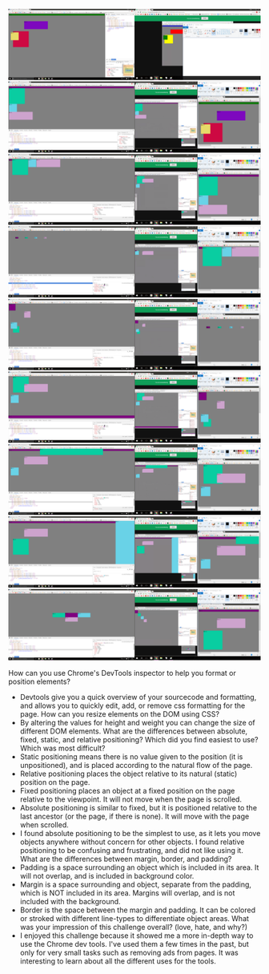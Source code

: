 ![3.4 Challenge 1](./imgs/ch1.png)
![3.4 Challenge 2](./imgs/ch2.png)
![3.4 Challenge 3](./imgs/ch3.png)
![3.4 Challenge 4](./imgs/ch4.png)
![3.4 Challenge 5](./imgs/ch5.png)
![3.4 Challenge 6](./imgs/ch6.png)
![3.4 Challenge 7](./imgs/ch7.png)
![3.4 Challenge 8](./imgs/ch8.png)
![3.4 Challenge 9](./imgs/ch9.png)

How can you use Chrome's DevTools inspector to help you format or position elements?
  - Devtools give you a quick overview of your sourcecode and formatting, and allows you to quickly edit, add, or remove css formatting for the page.
How can you resize elements on the DOM using CSS?
  - By altering the values for height and weight you can change the size of different DOM elements.
What are the differences between absolute, fixed, static, and relative positioning? Which did you find easiest to use? Which was most difficult?
  - Static positioning means there is no value given to the position (it is unpositioned), and is placed according to the natural flow of the page.
  - Relative positioning places the object relative to its natural (static) position on the page.
  - Fixed positioning places an object at a fixed position on the page relative to the viewpoint. It will not move when the page is scrolled.
  - Absolute positioning is similar to fixed, but it is positioned relative to the last ancestor (or the page, if there is none). It will move with the page when scrolled.
  - I found absolute positioning to be the simplest to use, as it lets you move objects anywhere without concern for other objects. I found relative positioning to be confusing and frustrating, and did not like using it.
What are the differences between margin, border, and padding?
  - Padding is a space surrounding an object which is included in its area. It will not overlap, and is included in background color.
  - Margin is a space surrounding and object, separate from the padding, which is NOT included in its area. Margins will overlap, and is not included with the background.
  - Border is the space between the margin and padding. It can be colored or stroked with different line-types to differentiate object areas.
What was your impression of this challenge overall? (love, hate, and why?)
  - I enjoyed this challenge because it showed me a more in-depth way to use the Chrome dev tools. I've used them a few times in the past, but only for very small tasks such as removing ads from pages. It was interesting to learn about all the different uses for the tools.
